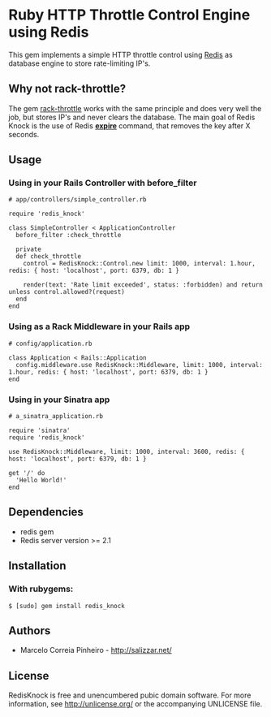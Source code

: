Ruby HTTP Throttle Control Engine using Redis 
=============================================

This gem implements a simple HTTP throttle control using [Redis][] as database engine to store rate-limiting IP's.

Why not rack-throttle?
------------------------

The gem [rack-throttle][] works with the same principle and does very well the job, but stores IP's and never clears the database.
The main goal of Redis Knock is the use of Redis **[expire][]** command, that removes the key after X seconds.

Usage
-----

### Using in your Rails Controller with before_filter

    # app/controllers/simple_controller.rb

    require 'redis_knock'

    class SimpleController < ApplicationController
      before_filter :check_throttle

      private
      def check_throttle
        control = RedisKnock::Control.new limit: 1000, interval: 1.hour, redis: { host: 'localhost', port: 6379, db: 1 }

        render(text: 'Rate limit exceeded', status: :forbidden) and return unless control.allowed?(request)
      end
    end

### Using as a Rack Middleware in your Rails app

    # config/application.rb

    class Application < Rails::Application
      config.middleware.use RedisKnock::Middleware, limit: 1000, interval: 1.hour, redis: { host: 'localhost', port: 6379, db: 1 }
    end

### Using in your Sinatra app

    # a_sinatra_application.rb

    require 'sinatra'
    require 'redis_knock'

    use RedisKnock::Middleware, limit: 1000, interval: 3600, redis: { host: 'localhost', port: 6379, db: 1 }

    get '/' do
      'Hello World!'
    end

Dependencies
------------

* redis gem
* Redis server version >= 2.1

Installation
------------

### With rubygems:

    $ [sudo] gem install redis_knock

Authors
-------

* Marcelo Correia Pinheiro - <http://salizzar.net/>

License
-------

RedisKnock is free and unencumbered pubic domain software. For more
information, see <http://unlicense.org/> or the accompanying UNLICENSE file.

[rack-throttle]:  https://raw.github.com/datagraph/rack-throttle
[Redis]:          http://redis.io/
[expire]:         http://redis.io/commands/expire

